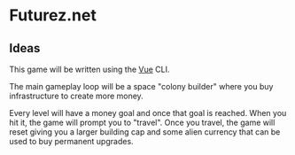 # Futurez.net

## Ideas
This game will be written using the [Vue](https://cli.vuejs.org/) CLI.

The main gameplay loop will be a space "colony builder" where you buy infrastructure to create more money.

Every level will have a money goal and once that goal is reached. When you hit it, the game will prompt you to "travel". Once you travel, the game will reset giving
you a larger building cap and some alien currency that can be used to buy permanent upgrades.
